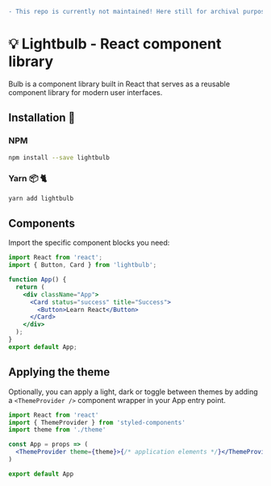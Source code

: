 ```diff
- This repo is currently not maintained! Here still for archival purposes!
```

# :bulb: Lightbulb - React component library

Bulb is a component library built in React that serves as a reusable component library for modern user interfaces.

## Installation :construction:

### NPM

```sh
npm install --save lightbulb
```

### Yarn 📦 :cat2:

```sh
yarn add lightbulb
```

## Components

Import the specific component blocks you need:

```jsx
import React from 'react';
import { Button, Card } from 'lightbulb';

function App() {
  return (
    <div className="App">
      <Card status="success" title="Success">
        <Button>Learn React</Button>
      </Card>
    </div>
  );
}
export default App;
```

## Applying the theme

Optionally, you can apply a light, dark or toggle between themes by adding a `<ThemeProvider />` component wrapper in your App entry point.

```jsx
import React from 'react'
import { ThemeProvider } from 'styled-components'
import theme from './theme'

const App = props => (
  <ThemeProvider theme={theme}>{/* application elements */}</ThemeProvider>
)

export default App
```
